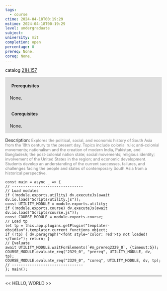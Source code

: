 ```yaml
---
tags:
  - course
ctime: 2024-04-18T00:19:29
mstime: 2024-04-18T00:19:29
level: undergraduate
subject: 
university: mit
completion: open
percentage: 0
prereq: None.
coreq: None.
---
```


catalog [21H.157](http://student.mit.edu/catalog/m21Ha.html#21H.157)

<span style="display: block; padding: 15px; background-color: rgb(100, 100, 100, 0.2);"><font id="m_prereq2329_0" style="display: block; font-family: Arial, sans-serif; font-weight: bold; padding: 5px">Prerequisites</font><br><span id="prereq2329_0">None.</span></span>
<span style="display: block; padding: 15px; background-color: rgb(100, 100, 100, 0.2);"><font id="m_coreq2329_0" style="display: block; font-family: Arial, sans-serif; font-weight: bold; padding: 5px">Corequisites</font><br><span id="coreq2329_0">None.</span></span>

<font style="">Description:</font>
<font style="color: grey; font-size: 0.8rem;">Explores the political, social, and economic history of South Asia from the 18th century to the present day. Topics include colonial rule; anti-colonial movements; nationalism and the creation of modern India, Pakistan, and Bangladesh; the post-colonial nation state; social movements; religious identity; involvement of the United States in the region; and economic development. Students develop an understanding of the current successes, failures, and challenges facing the people and states of contemporary South Asia from a historical perspective.</font>

```dataviewjs
const main = async _ => {
// --------------------------------
// Load modules
if (!module.exports.utility) dv.executeJs(await dv.io.load("Scripts/utility.js"));
const UTILITY_MODULE = module.exports.utility;
if (!module.exports.course) dv.executeJs(await dv.io.load("Scripts/course.js"));
const COURSE_MODULE = module.exports.course;
// Load tp
let tp = this.app.plugins.getPlugin("templater-obsidian").templater.current_functions_object;
if (!tp) { dv.paragraph("<font style='color: red'>tp not loaded!</font>"); return; }
// Evaluate
await UTILITY_MODULE.waitForElements(`#m_prereq2329_0`, {timeout:5});
COURSE_MODULE.evaluate_req("2329_0", "prereq", UTILITY_MODULE, dv, tp);
COURSE_MODULE.evaluate_req("2329_0", "coreq", UTILITY_MODULE, dv, tp);
// --------------------------------
}; main();
```

---

<< HELLO, WORLD >>
